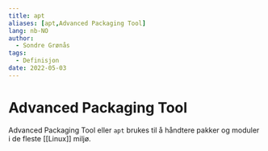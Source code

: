 ```yaml
---
title: apt
aliases: [apt,Advanced Packaging Tool]
lang: nb-NO
author:
  - Sondre Grønås
tags:
  - Definisjon
date: 2022-05-03
---
```

# Advanced Packaging Tool
Advanced Packaging Tool eller `apt` brukes til å håndtere pakker og moduler i de fleste [[Linux]] miljø.